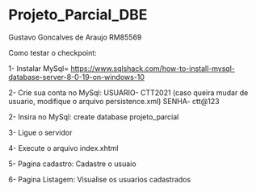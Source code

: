 # Projeto_Parcial_DBE

Gustavo Goncalves de Araujo
RM85569

Como testar o checkpoint:

1- Instalar MySql= https://www.sqlshack.com/how-to-install-mysql-database-server-8-0-19-on-windows-10

2- Crie sua conta no MySql:  USUARIO- CTT2021 (caso queira mudar de usuario, modifique o arquivo persistence.xml)
							 SENHA- ctt@123
							 							 
2- Insira no MySql: create database projeto_parcial

3- Ligue o servidor

4- Execute o arquivo index.xhtml

5- Pagina cadastro: Cadastre o usuaio

6- Pagina Listagem: Visualise os usuarios cadastrados
